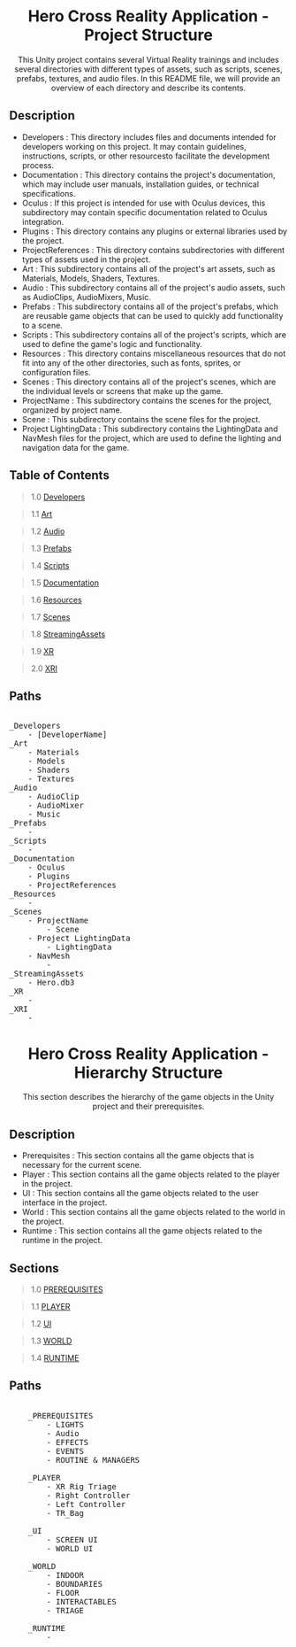 <h1 align="center"> Hero Cross Reality Application - Project Structure </h1>

<p align="center"> This Unity project contains several Virtual Reality trainings and includes several directories with different types of assets, such as scripts, scenes, prefabs, textures, and audio files. In this README file, we will provide an overview of each directory and describe its contents.</p>

## Description

- Developers :
This directory includes files and documents intended for developers working on this project. It may contain guidelines, instructions, scripts, or other resourcesto facilitate the development process.
- Documentation :
This directory contains the project's documentation, which may include user manuals, installation guides, or technical specifications.
- Oculus :
If this project is intended for use with Oculus devices, this subdirectory may contain specific documentation related to Oculus integration.
- Plugins :
This directory contains any plugins or external libraries used by the project.
- ProjectReferences : 
This directory contains subdirectories with different types of assets used in the project. 
- Art :
This subdirectory contains all of the project's art assets, such as Materials, Models, Shaders, Textures.
- Audio :
This subdirectory contains all of the project's audio assets, such as AudioClips, AudioMixers, Music.
- Prefabs :
This subdirectory contains all of the project's prefabs, which are reusable game objects that can be used to quickly add functionality to a scene.
- Scripts :
This subdirectory contains all of the project's scripts, which are used to define the game's logic and functionality. 
- Resources :
This directory contains miscellaneous resources that do not fit into any of the other directories, such as fonts, sprites, or configuration files.
- Scenes :
This directory contains all of the project's scenes, which are the individual levels or screens that make up the game. 
- ProjectName :
This subdirectory contains the scenes for the project, organized by project name. 
- Scene :
This subdirectory contains the scene files for the project. 
- Project LightingData :
This subdirectory contains the LightingData and NavMesh files for the project, which are used to define the lighting and navigation data for the game.

## Table of Contents

> 1.0 [Developers](#structure-Developers) 

> 1.1 [Art](#structure-Art) 

> 1.2 [Audio](#structure-Audio) 

> 1.3 [Prefabs](#structure-Prefabs) 

> 1.4 [Scripts](#structure-Scripts) 

> 1.5 [Documentation](#structure-Documentation) 

> 1.6 [Resources](#structure-Resources) 

> 1.7 [Scenes](#structure-Scenes) 

> 1.8 [StreamingAssets](#structure-StreamingAssets) 

> 1.9 [XR](#structure-XR) 

> 2.0 [XRI](#structure-XRI)

## Paths

<pre>
<a name="structure-Developers">
_Developers</a>
	- [DeveloperName]
<a name="structure-Art">_Art</a>
	- Materials
	- Models
	- Shaders
	- Textures
<a name="structure-Audio">_Audio</a>
	- AudioClip		
	- AudioMixer		
	- Music
<a name="structure-">_Prefabs</a>
	-
<a name="structure-">_Scripts</a>
	-
<a name="structure-Documentation">_Documentation</a>
	- <a name="structure-Oculus">Oculus</a>
	- <a name="structure-Plugins">Plugins</a>
	- <a name="structure-ProjectReferences">ProjectReferences</a>
<a name="structure-">_Resources</a>
	-	
<a name="structure-Scenes">_Scenes</a>
	- ProjectName
		- Scene
	- Project LightingData
		- LightingData
	- NavMesh
		- 
<a name="structure-StreamingAssets">_StreamingAssets</a>
	- Hero.db3
<a name="structure-">_XR</a>
	-
<a name="structure-">_XRI</a>
	-
</pre>

<a name="1.0"></a>
<a name="structure-Developers"></a>

<h1 align="center"> Hero Cross Reality Application - Hierarchy Structure </h1>

<p align="center">This section describes the hierarchy of the game objects in the Unity project and their prerequisites.</p>

## Description

- Prerequisites :
This section contains all the game objects that is necessary for the current scene.
- Player :
This section contains all the game objects related to the player in the project.
- UI :
This section contains all the game objects related to the user interface in the project.
- World :
This section contains all the game objects related to the world in the project.
- Runtime :
This section contains all the game objects related to the runtime in the project.

## Sections

> 1.0 [PREREQUISITES](#structure-PREREQUISITES) 

> 1.1 [PLAYER](#structure-PLAYER) 

> 1.2 [UI](#structure-UI) 

> 1.3 [WORLD](#structure-WORLD) 

> 1.4 [RUNTIME](#structure-RUNTIME) 

## Paths

<pre>
<a name="structure-PREREQUISITES">
	_PREREQUISITES</a>
		- LIGHTS
		- Audio
		- EFFECTS
		- EVENTS
		- ROUTINE & MANAGERS
<a name="structure-PLAYER">
	_PLAYER</a>
		- XR Rig Triage
		- Right Controller
		- Left Controller
		- TR_Bag
<a name="structure-UI">
	_UI</a>
		- SCREEN UI
		- WORLD UI
<a name="structure-WORLD">
	_WORLD</a>
		- INDOOR
		- BOUNDARIES
		- FLOOR
		- INTERACTABLES
		- TRIAGE	
<a name="structure-">
	_RUNTIME</a>
		- 
</pre>
